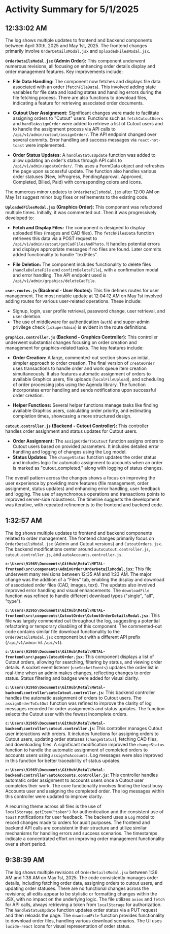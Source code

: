 # Activity Summary for 5/1/2025

## 12:33:02 AM
The log shows multiple updates to frontend and backend components between April 30th, 2025 and May 1st, 2025.  The frontend changes primarily involve `OrderDetailsModal.jsx` and `UploadedFilesModal.jsx`.

**`OrderDetailsModal.jsx` (Admin Order):** This component underwent numerous revisions,  all focusing on enhancing order details display and order management features.  Key improvements include:

* **File Data Handling:** The component now fetches and displays file data associated with an order (`fetchFileData`).  This involved adding state variables for file data and loading states and handling errors during the file fetching process.  There are also functions to download files, indicating a feature for retrieving associated order documents.

* **Cutout User Assignment:**  Significant changes were made to facilitate assigning orders to "Cutout" users.  Functions such as `fetchCutoutUsers` and `handleAssignOrder` were added to retrieve a list of Cutout users and to handle the assignment process via API calls to `/api/v1/admin/cutout/assignOrder/`.  The API endpoint changed over several commits. Error handling and success messages via `react-hot-toast` were implemented.

* **Order Status Updates:** A `handleStatusUpdate` function was added to allow updating an order's status through API calls to `/api/v1/admin/updateOrder/`. This uses a FormData object and refreshes the page upon successful update.  The function also handles various order statuses (New, InProgress, PendingApproval, Approved, Completed, Billed, Paid) with corresponding colors and icons.

The numerous minor updates to `OrderDetailsModal.jsx` after 12:00 AM on May 1st suggest minor bug fixes or refinements to the existing code.


**`UploadedFilesModal.jsx` (Graphics Order):**  This component was refactored multiple times. Initially, it was commented out. Then it was progressively developed to:

* **Fetch and Display Files:** The component is designed to display uploaded files (images and CAD files). The `fetchFilesData` function retrieves this data via a POST request to `/api/v1/admin/cutout/getCadFilesAndPhoto`. It handles potential errors and displays appropriate messages if no files are found.  Later commits added functionality to handle "textFiles".

* **File Deletion:**  The component includes functionality to delete files (`handleDeleteFile` and `confirmDeleteFile`), with a confirmation modal and error handling.  The API endpoint used is `/api/v1/admin/grpahics/deleteCadFile`.


**`user.routes.js` (Backend - User Routes):** This file defines routes for user management.  The most notable update at 12:04:12 AM on May 1st involved adding routes for various user-related operations.  These include:

* Signup, login, user profile retrieval, password change, user retrieval, and user deletion.
* The use of middleware for authentication (`auth`) and super-admin privilege check (`isSuperAdmin`) is evident in the route definitions.


**`graphics.controller.js` (Backend - Graphics Controller):** This controller underwent substantial changes focusing on order creation and management for graphics-related tasks. The key features include:

* **Order Creation:**  A large, commented-out section shows an initial, simpler approach to order creation. The final version of `createOrder` uses transactions to handle order and work queue item creation simultaneously. It also features automatic assignment of orders to available Graphics users, file uploads (`localFileUpload`), and scheduling of order processing jobs using the Agenda library.  The function incorporates error handling and sends notifications upon successful order creation.

* **Helper Functions:** Several helper functions manage tasks like finding available Graphics users, calculating order priority, and estimating completion times, showcasing a more structured design.


**`cutout.controller.js` (Backend - Cutout Controller):** This controller handles order assignment and status updates for Cutout users.

* **Order Assignment:** The `assignOrderToCutout` function assigns orders to Cutout users based on provided parameters.  It includes detailed error handling and logging of changes using the Log model.
* **Status Updates:** The `changeStatus` function updates the order status and includes logic for automatic assignment to accounts when an order is marked as "cutout_completed," along with logging of status changes.


The overall pattern across the changes shows a focus on improving the user experience by providing more features (file management, order assignment, status updates) and enhancing error handling, user feedback and logging.  The use of asynchronous operations and transactions points to improved server-side robustness. The timeline suggests the development was iterative, with repeated refinements to the frontend and backend code.


## 1:32:57 AM
The log shows multiple updates to frontend and backend components related to order management.  The frontend changes primarily focus on `OrderDetailsModal.jsx` (Admin and Cutout versions) and `CutoutOrders.jsx`.  The backend modifications center around `autoCutout.controller.js`, `cutout.controller.js`, and `autoAccounts.controller.js`.

**`c:\Users\91965\Documents\GitHub\Metal\METAL-frontend\src\components\AdminOrder\OrderDetailsModal.jsx`**: This file underwent many revisions between 12:35 AM and 1:23 AM.  The major change was the addition of a "Files" tab, enabling the display and download of associated order files (CAD, images, text). The updates also involved improved error handling and visual enhancements.  The `downloadFile` function was refined to handle different download types ("single", "all", "type").

**`c:\Users\91965\Documents\GitHub\Metal\METAL-frontend\src\components\CutoutOrder\CutoutOrderDetailsModal.jsx`**: This file was largely commented out throughout the log, suggesting a potential refactoring or temporary disabling of this component.  The commented-out code contains similar file download functionality to the `OrderDetailsModal.jsx`  component but with a different API prefix (`/api/v1/admin` vs `/api/v1`).


**`c:\Users\91965\Documents\GitHub\Metal\METAL-frontend\src\pages\CutoutOrder.jsx`**: This component displays a list of Cutout orders, allowing for searching, filtering by status, and viewing order details.  A socket event listener (`useSocketEvents`) updates the order list in real-time when an admin makes changes, reflecting changes to order status. Status filtering and badges were added for visual clarity.

**`c:\Users\91965\Documents\GitHub\Metal\Metal-backend\controller\autoCutout.controller.js`**: This backend controller handles the automatic assignment of orders to Cutout users.  The `assignOrderToCutOut` function was refined to improve the clarity of log messages  recorded for order assignments and status updates.  The function selects the Cutout user with the fewest incomplete orders.

**`c:\Users\91965\Documents\GitHub\Metal\Metal-backend\controller\cutout.controller.js`**: This controller manages Cutout user interactions with orders. It includes functions for assigning orders to Cutout users, updating order statuses (`changeStatus`), fetching CAD files, and downloading files.  A significant modification improved the `changeStatus` function to handle the automatic assignment of completed orders to accounts users using `assignToAccounts`.  Log messages were also improved in this function for better traceability of status updates.


**`c:\Users\91965\Documents\GitHub\Metal\Metal-backend\controller\autoAccounts.controller.js`**: This controller handles automatic order assignment to accounts users once a Cutout user completes their work. The core functionality involves finding the least busy Accounts user and assigning the completed order.  The log messages within this controller were updated to improve clarity.


A recurring theme across all files is the use of  `localStorage.getItem("token")` for authentication and the consistent use of `toast` notifications for user feedback.  The backend uses a `Log` model to record changes made to orders for audit purposes. The frontend and backend API calls are consistent in their structure and utilize similar mechanisms for handling errors and success scenarios. The timestamps indicate a concentrated effort on improving order management functionality over a short period.


## 9:38:39 AM
The log shows multiple revisions of `OrderDetailsModal.jsx` between 1:36 AM and 1:38 AM on May 1st, 2025.  The code consistently manages order details, including fetching order data, assigning orders to cutout users, and updating order statuses.  There are no functional changes across the revisions; all edits appear to be stylistic or formatting changes within the JSX, with no impact on the underlying logic.  The file utilizes `axios` and `fetch` for API calls, always retrieving a token from `localStorage` for authorization.  The `handleStatusUpdate` function updates order status via a PUT request and then reloads the page. The `downloadFile` function provides functionality to download order files, handling various download scenarios. The UI uses `lucide-react` icons for visual representation of order status.

